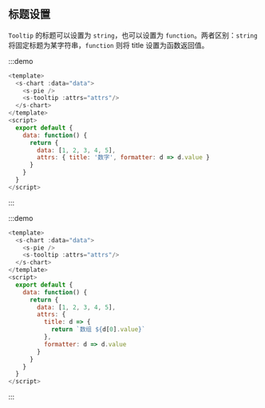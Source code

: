 ## 标题设置

`Tooltip` 的标题可以设置为 `string`，也可以设置为 `function`。两者区别：`string` 将固定标题为某字符串，`function` 则将 title 设置为函数返回值。

:::demo

```javascript
<template>
  <s-chart :data="data">
    <s-pie />
    <s-tooltip :attrs="attrs"/>
  </s-chart>
</template>
<script>
  export default {
    data: function() {
      return {
        data: [1, 2, 3, 4, 5],
        attrs: { title: '数字', formatter: d => d.value }
      }
    }
  }
</script>
```

:::

:::demo

```javascript
<template>
  <s-chart :data="data">
    <s-pie />
    <s-tooltip :attrs="attrs"/>
  </s-chart>
</template>
<script>
  export default {
    data: function() {
      return {
        data: [1, 2, 3, 4, 5],
        attrs: {
          title: d => {
            return `数组 ${d[0].value}`
          },
          formatter: d => d.value
        }
      }
    }
  }
</script>
```

:::
